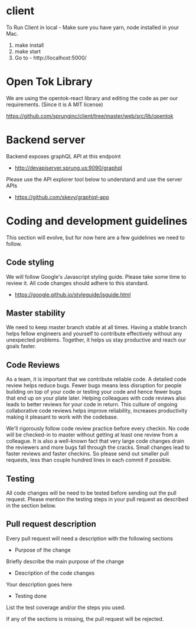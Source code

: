 # client
To Run Client in local -
Make sure you have yarn, node installed in your Mac.

1. make install
2. make start
3. Go to - http://localhost:5000/



# Open Tok Library 

We are using the opentok-react library and editing the code as per our requirements. (Since it is A MIT license)

https://github.com/sprunginc/client/tree/master/web/src/lib/opentok


# Backend server

Backend exposes graphQL API at this endpoint 
- http://devapiserver.sprung.us:9090/graphql

Please use the API explorer tool below to understand and use the server APIs
- https://github.com/skevy/graphiql-app

# Coding and development guidelines
This section will evolve, but for now here are a few guidelines we need to follow.

## Code styling
We will follow Google's Javascript styling guide. Please take some time to review it. All code changes should adhere to this standard.
- https://google.github.io/styleguide/jsguide.html

## Master stability
We need to keep master branch stable at all times. Having a stable branch helps fellow engineers and yourself to contribute effectively without any unexpected problems. Together, it helps us stay productive and reach our goals faster.

## Code Reviews
As a team, it is important that we contribute reliable code. A detailed code review helps reduce bugs. Fewer bugs means less disruption for people building on top of your code or testing your code and hence fewer bugs that end up on your plate later. Helping colleagues with code reviews also leads to better reviews for your code in return. This culture of ongoing collaborative code reviews helps improve reliability, increases productivity making it pleasant to work with the codebase.

We'll rigorously follow code review practice before every checkin. No code will be checked-in to master without getting at least one review from a colleague. It is also a well-known fact that very large code changes drain the reviewers and more bugs fall through the cracks. Small changes lead to faster reviews and faster checkins. So please send out smaller pull requests, less than couple hundred lines in each commit if possible. 

## Testing
All code changes will be need to be tested before sending out the pull request. Please mention the testing steps in your pull request as described in the section below.

## Pull request description
Every pull request will need a description with the following sections

- Purpose of the change

Briefly describe the main purpose of the change

- Description of the code changes

Your description goes here

- Testing done

List the test coverage and/or the steps you used.

If any of the sections is missing, the pull request will be rejected.

